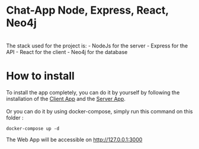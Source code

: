 # Chat-App Node, Express, React, Neo4j
<br>
The stack used for the project is:
- NodeJs for the server
- Express for the API
- React for the client
- Neo4j for the database
<br>

# How to install
To install the app completely, you can do it by yourself by following the installation of the [Client App](./client/README.md) and the [Server App](./server/README.md).
<br>
<br>
Or you can do it by using docker-compose, simply run this command on this folder :
<br>

```
docker-compose up -d
```

The Web App will be accessible on <a href="http://127.0.0.1:3000">http://127.0.0.1:3000</a>
